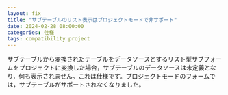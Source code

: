 ```yaml
---
layout: fix
title: "サブテーブルのリスト表示はプロジェクトモードで非サポート"
date: 2024-02-28 08:00:00
categories: 仕様
tags: compatibility project
---
```


サブテーブルから変換されたテーブルをデータソースとするリスト型サブフォームをプロジェクトに変換した場合，サブテーブルのデータソースは未定義となり，何も表示されません。これは仕様です。プロジェクトモードのフォームでは，サブテーブルがサポートされなくなりました。